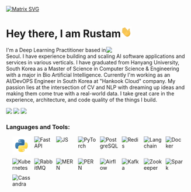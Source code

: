 [![Matrix SVG](https://raw.githubusercontent.com/rodrigograca31/rodrigograca31/master/matrix.svg)](https://www.youtube.com/watch?v=SDkAGkd4NLc)

<!-- ![Anurag's GitHub stats](https://github-readme-stats.vercel.app/api?username=RustX2802&theme=radical) -->

<h1>Hey there, I am Rustam<img src="https://raw.githubusercontent.com/ABSphreak/ABSphreak/master/gifs/Hi.gif" width="30px" height="30px"></h1>
<img align='right' src="https://github.com/RustX2802/RustX2802/blob/main/code.gif" width="230" />

I'm a Deep Learning Practitioner based in Seoul. I have experience building and scaling AI software applications and services in various verticals. I have graduated from Hanyang University, South Korea as a Master of Science in Computer Science & Engineering with a major in Bio Artificial Intelligence. Currently I'm working as an AI/DevOPS Engineer in South Korea at "Hankook Cloud" company.
My passion lies at the intersection of CV and NLP with dreaming up ideas and making them come true with a real-world data. I take great care in the experience, architecture, and code quality of the things I build.

<a href="https://www.linkedin.com/in/rustx/"><img src="https://github.com/ashutosh1919/ashutosh1919/blob/master/logos/linkedin.png" width="40" /></a>
<a href="https://github.com/RustX2802"><img src="https://github.com/ashutosh1919/ashutosh1919/blob/master/logos/github-logo.png" width="40" /></a>
<a href="mailto:rustix260685@gmail.com"><img src="https://github.com/ashutosh1919/ashutosh1919/blob/master/logos/google-plus.png" width="40" /></a>

### Languages and Tools: 
<div style="display: grid; grid-template-columns: repeat(auto-fit, 50px); gap: 10px; justify-content: center;">
    <img align="left" alt="Python" width="50px" src="https://raw.githubusercontent.com/github/explore/80688e429a7d4ef2fca1e82350fe8e3517d3494d/topics/python/python.png" />
    <img align="left" alt="FastAPI" width="50px" src="https://github.com/RustX2802/RustX2802/assets/72299347/1c602bb3-8a64-4de9-b5dd-a01f843f956a" />
    <img align="left" alt="JS" width="50px" src="https://upload.wikimedia.org/wikipedia/commons/6/6a/JavaScript-logo.png" />
    <img align="left" alt="PyTorch" width="50px" src="https://user-images.githubusercontent.com/72299347/235560205-f594c099-fcb7-4774-9175-c1e1ebc980be.png" />
    <img align="left" alt="PostgreSQL" width="50px" src="https://tse1.mm.bing.net/th?id=OIP.OLVs3hIrsatz5RPKbYdYyQHaHa&pid=Api&P=0&h=220" />
    <img align="left" alt="Redis" width="50px" src="https://cdn.icon-icons.com/icons2/2415/PNG/512/redis_original_wordmark_logo_icon_146369.png" />
    <img align="left" alt="Langchain" width="50px" src="https://user-images.githubusercontent.com/72299347/235559294-788a4905-9a8d-4797-b163-3e0a2ba49a9f.png" />
    <img align="left" alt="Docker" width="50px" src="https://www.docker.com/wp-content/uploads/2022/03/vertical-logo-monochromatic.png" />
    <img align="left" alt="Kubernetes" width="50px" src="https://github.com/RustX2802/RustX2802/assets/72299347/13438166-2582-4c30-9436-7b0bcd9f91fb" />
    <img align="left" alt="RabbitMQ" width="50px" src="https://github.com/RustX2802/RustX2802/assets/72299347/f81c360d-2e43-4dbc-ba49-d3bb3d68a26c" />
    <img align="left" alt="MERN" width="50px" src="https://github.com/RustX2802/RustX2802/assets/72299347/caaa61b8-db94-4b58-bdbc-0047690d3b34" />
    <img align="left" alt="PERN" width="50px" src="https://github.com/RustX2802/RustX2802/assets/72299347/b44fc314-ebf0-46fd-8823-c8c534f90d21" />
    <img align="left" alt="Airflow" width="50px" src="https://tse1.mm.bing.net/th?id=OIP.FJsMPN5kPMI7JuqhsaP7rAHaC3&pid=Api&P=0&h=220" />
    <img align="left" alt="Kafka" width="50px" src="https://tse4.mm.bing.net/th?id=OIP.o30BLfJK07yi1diHKhALZwHaDc&pid=Api&P=0&h=220" />
    <img align="left" alt="Zookeeper" width="50px" src="https://tse4.mm.bing.net/th?id=OIP._iVZL3Sq9aDRV0ZRSHxEpQHaEA&pid=Api&P=0&h=220" />
    <img align="left" alt="Spark" width="50px" src="https://tse1.mm.bing.net/th?id=OIP.Y0ow0GddcVnLgAzpvGI0EAHaFF&pid=Api&P=0&h=220" />
    <img align="left" alt="Cassandra" width="50px" src="https://tse4.mm.bing.net/th?id=OIP.k3gde67T6UqdAcwredOOYAHaB-&pid=Api&P=0&h=220" />

</div>
